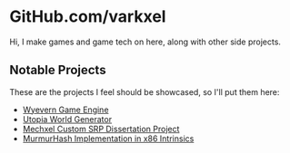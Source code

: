 # GitHub.com/varkxel
Hi, I make games and game tech on here, along with other side projects.

## Notable Projects
These are the projects I feel should be showcased, so I'll put them here:
- [Wyevern Game Engine](https://github.com/varkxel/Wyevern)
- [Utopia World Generator](https://github.com/varkxel/Utopia-Old)
- [Mechxel Custom SRP Dissertation Project](https://github.com/varkxel/Mechxel)
- [MurmurHash Implementation in x86 Intrinsics](https://github.com/varkxel/MurmurSIMD)
